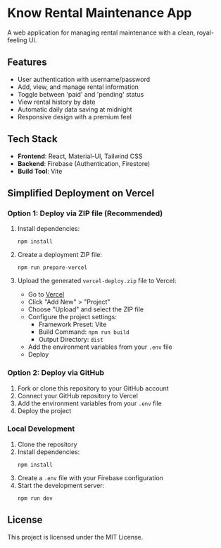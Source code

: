 # Know Rental Maintenance App

A web application for managing rental maintenance with a clean, royal-feeling UI.

## Features

- User authentication with username/password
- Add, view, and manage rental information
- Toggle between 'paid' and 'pending' status
- View rental history by date
- Automatic daily data saving at midnight
- Responsive design with a premium feel

## Tech Stack

- **Frontend**: React, Material-UI, Tailwind CSS
- **Backend**: Firebase (Authentication, Firestore)
- **Build Tool**: Vite

## Simplified Deployment on Vercel

### Option 1: Deploy via ZIP file (Recommended)

1. Install dependencies:
   ```
   npm install
   ```

2. Create a deployment ZIP file:
   ```
   npm run prepare-vercel
   ```

3. Upload the generated `vercel-deploy.zip` file to Vercel:
   - Go to [Vercel](https://vercel.com)
   - Click "Add New" > "Project"
   - Choose "Upload" and select the ZIP file
   - Configure the project settings:
     - Framework Preset: Vite
     - Build Command: `npm run build`
     - Output Directory: `dist`
   - Add the environment variables from your `.env` file
   - Deploy

### Option 2: Deploy via GitHub

1. Fork or clone this repository to your GitHub account
2. Connect your GitHub repository to Vercel
3. Add the environment variables from your `.env` file
4. Deploy the project

### Local Development

1. Clone the repository
2. Install dependencies:
   ```
   npm install
   ```
3. Create a `.env` file with your Firebase configuration
4. Start the development server:
   ```
   npm run dev
   ```

## License

This project is licensed under the MIT License.
